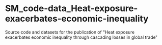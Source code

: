 # SM_code-data_Heat-exposure-exacerbates-economic-inequality
Source code and datasets for the publication of "Heat exposure exacerbates economic inequality through cascading losses in global trade"
